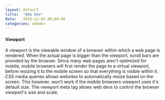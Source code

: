 ```yaml
---
layout: default
title:  "Web Dev"
date:   2019-12-03 09:09:00
categories: webdev
---
```


#### Viewport
A viewport is the viewable window of a browser within which a web page is rendered. When the actual page is bigger than the viewport, scroll bars are provided by the browser. Since many web pages aren't optimized for mobile, mobile browsers will first render the page to a virtual viewport, before resizing it to the mobile screen so that everything is visible within it. CSS media queries allows websites to automatically resize based on the screen. This however, won't work if the mobile browsers viewport uses it's default size. The viewport meta tag allows web devs to control the browser viewport's size and scale.

